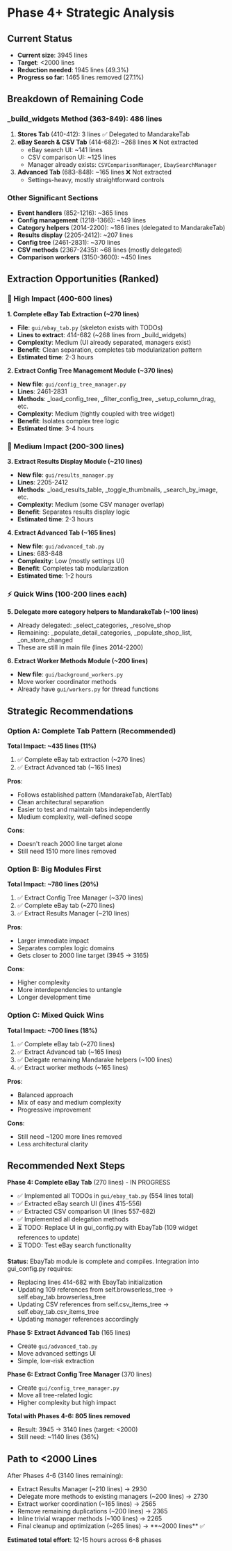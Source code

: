 # Phase 4+ Strategic Analysis

## Current Status
- **Current size**: 3945 lines
- **Target**: <2000 lines  
- **Reduction needed**: 1945 lines (49.3%)
- **Progress so far**: 1465 lines removed (27.1%)

## Breakdown of Remaining Code

### _build_widgets Method (363-849): 486 lines
1. **Stores Tab** (410-412): 3 lines ✅ Delegated to MandarakeTab
2. **eBay Search & CSV Tab** (414-682): ~268 lines ❌ Not extracted
   - eBay search UI: ~141 lines
   - CSV comparison UI: ~125 lines
   - Manager already exists: `CSVComparisonManager`, `EbaySearchManager`
3. **Advanced Tab** (683-848): ~165 lines ❌ Not extracted
   - Settings-heavy, mostly straightforward controls

### Other Significant Sections
- **Event handlers** (852-1216): ~365 lines
- **Config management** (1218-1366): ~149 lines  
- **Category helpers** (2014-2200): ~186 lines (delegated to MandarakeTab)
- **Results display** (2205-2412): ~207 lines
- **Config tree** (2461-2831): ~370 lines
- **CSV methods** (2367-2435): ~68 lines (mostly delegated)
- **Comparison workers** (3150-3600): ~450 lines

## Extraction Opportunities (Ranked)

### 🎯 High Impact (400-600 lines)

**1. Complete eBay Tab Extraction (~270 lines)**
- **File**: `gui/ebay_tab.py` (skeleton exists with TODOs)
- **Lines to extract**: 414-682 (~268 lines from _build_widgets)
- **Complexity**: Medium (UI already separated, managers exist)
- **Benefit**: Clean separation, completes tab modularization pattern
- **Estimated time**: 2-3 hours

**2. Extract Config Tree Management Module (~370 lines)**
- **New file**: `gui/config_tree_manager.py`
- **Lines**: 2461-2831
- **Methods**: _load_config_tree, _filter_config_tree, _setup_column_drag, etc.
- **Complexity**: Medium (tightly coupled with tree widget)
- **Benefit**: Isolates complex tree logic
- **Estimated time**: 3-4 hours

### 🔧 Medium Impact (200-300 lines)

**3. Extract Results Display Module (~210 lines)**
- **New file**: `gui/results_manager.py`
- **Lines**: 2205-2412
- **Methods**: _load_results_table, _toggle_thumbnails, _search_by_image, etc.
- **Complexity**: Medium (some CSV manager overlap)
- **Benefit**: Separates results display logic
- **Estimated time**: 2-3 hours

**4. Extract Advanced Tab (~165 lines)**
- **New file**: `gui/advanced_tab.py`
- **Lines**: 683-848
- **Complexity**: Low (mostly settings UI)
- **Benefit**: Completes tab modularization
- **Estimated time**: 1-2 hours

### ⚡ Quick Wins (100-200 lines each)

**5. Delegate more category helpers to MandarakeTab (~100 lines)**
- Already delegated: _select_categories, _resolve_shop
- Remaining: _populate_detail_categories, _populate_shop_list, _on_store_changed
- These are still in main file (lines 2014-2200)

**6. Extract Worker Methods Module (~200 lines)**
- **New file**: `gui/background_workers.py`  
- Move worker coordinator methods
- Already have `gui/workers.py` for thread functions

## Strategic Recommendations

### Option A: Complete Tab Pattern (Recommended)
**Total Impact: ~435 lines (11%)**

1. ✅ Complete eBay tab extraction (~270 lines)
2. ✅ Extract Advanced tab (~165 lines)

**Pros**:
- Follows established pattern (MandarakeTab, AlertTab)
- Clean architectural separation
- Easier to test and maintain tabs independently
- Medium complexity, well-defined scope

**Cons**:
- Doesn't reach 2000 line target alone
- Still need 1510 more lines removed

### Option B: Big Modules First
**Total Impact: ~780 lines (20%)**

1. ✅ Extract Config Tree Manager (~370 lines)
2. ✅ Complete eBay tab (~270 lines)
3. ✅ Extract Results Manager (~210 lines)

**Pros**:
- Larger immediate impact
- Separates complex logic domains
- Gets closer to 2000 line target (3945 → 3165)

**Cons**:
- Higher complexity
- More interdependencies to untangle
- Longer development time

### Option C: Mixed Quick Wins
**Total Impact: ~700 lines (18%)**

1. ✅ Complete eBay tab (~270 lines)
2. ✅ Extract Advanced tab (~165 lines)
3. ✅ Delegate remaining Mandarake helpers (~100 lines)
4. ✅ Extract worker methods (~165 lines)

**Pros**:
- Balanced approach
- Mix of easy and medium complexity
- Progressive improvement

**Cons**:
- Still need ~1200 more lines removed
- Less architectural clarity

## Recommended Next Steps

**Phase 4: Complete eBay Tab** (270 lines) - IN PROGRESS
- ✅ Implemented all TODOs in `gui/ebay_tab.py` (554 lines total)
- ✅ Extracted eBay search UI (lines 415-556)
- ✅ Extracted CSV comparison UI (lines 557-682)
- ✅ Implemented all delegation methods
- ⏳ TODO: Replace UI in gui_config.py with EbayTab (109 widget references to update)
- ⏳ TODO: Test eBay search functionality

**Status**: EbayTab module is complete and compiles. Integration into gui_config.py requires:
- Replacing lines 414-682 with EbayTab initialization
- Updating 109 references from self.browserless_tree → self.ebay_tab.browserless_tree
- Updating CSV references from self.csv_items_tree → self.ebay_tab.csv_items_tree
- Updating manager references accordingly

**Phase 5: Extract Advanced Tab** (165 lines)  
- Create `gui/advanced_tab.py`
- Move advanced settings UI
- Simple, low-risk extraction

**Phase 6: Extract Config Tree Manager** (370 lines)
- Create `gui/config_tree_manager.py`
- Move all tree-related logic
- Higher complexity but high impact

**Total with Phases 4-6: 805 lines removed**
- Result: 3945 → 3140 lines (target: <2000)
- Still need: ~1140 lines (36%)

## Path to <2000 Lines

After Phases 4-6 (3140 lines remaining):
- Extract Results Manager (~210 lines) → 2930
- Delegate more methods to existing managers (~200 lines) → 2730
- Extract worker coordination (~165 lines) → 2565
- Remove remaining duplications (~200 lines) → 2365
- Inline trivial wrapper methods (~100 lines) → 2265
- Final cleanup and optimization (~265 lines) → **~2000 lines** ✅

**Estimated total effort**: 12-15 hours across 6-8 phases

